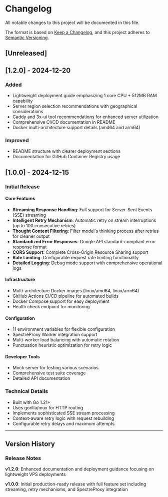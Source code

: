 # Changelog

All notable changes to this project will be documented in this file.

The format is based on [Keep a Changelog](https://keepachangelog.com/en/1.0.0/),
and this project adheres to [Semantic Versioning](https://semver.org/spec/v2.0.0.html).

## [Unreleased]

## [1.2.0] - 2024-12-20

### Added
- Lightweight deployment guide emphasizing 1 core CPU + 512MB RAM capability
- Server region selection recommendations with geographical considerations
- Caddy and 3x-ui tool recommendations for enhanced server utilization
- Comprehensive CI/CD documentation in README
- Docker multi-architecture support details (amd64 and arm64)

### Improved
- README structure with clearer deployment sections
- Documentation for GitHub Container Registry usage

## [1.0.0] - 2024-12-15

### Initial Release

#### Core Features
- **Streaming Response Handling**: Full support for Server-Sent Events (SSE) streaming
- **Intelligent Retry Mechanism**: Automatic retry on stream interruptions (up to 100 consecutive retries)
- **Thought Content Filtering**: Filter model's thinking process after retries for cleaner output
- **Standardized Error Responses**: Google API standard-compliant error response format
- **CORS Support**: Complete Cross-Origin Resource Sharing support
- **Rate Limiting**: Configurable request rate limiting functionality
- **Detailed Logging**: Debug mode support with comprehensive operational logs

#### Infrastructure
- Multi-architecture Docker images (linux/amd64, linux/arm64)
- GitHub Actions CI/CD pipeline for automated builds
- Docker Compose support for easy deployment
- Health check endpoint for monitoring

#### Configuration
- 11 environment variables for flexible configuration
- SpectreProxy Worker integration support
- Multi-worker load balancing with automatic rotation
- Punctuation heuristic optimization for retry logic

#### Developer Tools
- Mock server for testing various scenarios
- Comprehensive test suite coverage
- Detailed API documentation

### Technical Details
- Built with Go 1.21+
- Uses gorilla/mux for HTTP routing
- Implements sophisticated SSE stream processing
- Context-aware retry logic with request rebuilding
- Configurable retry delays and maximum attempts

---

## Version History

### Release Notes

**v1.2.0**: Enhanced documentation and deployment guidance focusing on lightweight VPS deployments

**v1.0.0**: Initial production-ready release with full feature set including streaming, retry mechanisms, and SpectreProxy integration
